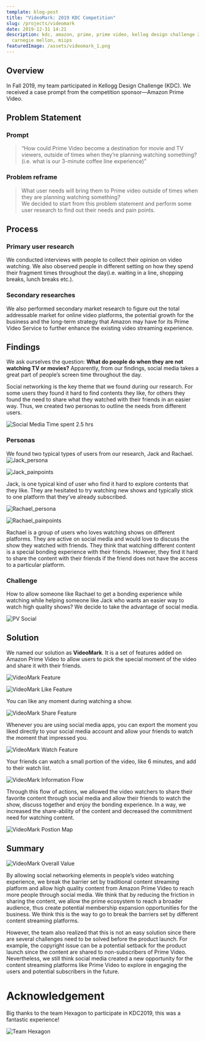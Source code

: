 ```yaml
---
template: blog-post
title: "VideoMark: 2019 KDC Competition"
slug: /projects/videomark
date: 2019-12-31 14:21
description: kdc, amazon, prime, prime video, kellog design challenge 2019,
  carnegie mellon, miips
featuredImage: /assets/videomark_1.png
---
```

## Overview

In Fall 2019, my team participated in Kellogg Design Challenge (KDC). We received a case prompt from the competition sponsor—Amazon Prime Video. 

## Problem Statement

### Prompt

> “How could Prime Video become a destination for movie and TV viewers, outside of times when they’re planning watching something? (i.e. what is our 3-minute coffee line experience)”  

### Problem reframe

> What user needs will bring them to Prime video outside of times when they are planning watching something?\
> We decided to start from this problem statement and perform some user research to find out their needs and pain points.

## Process

### Primary user research

We conducted interviews with people to collect their opinion on video watching. We also observed people in different setting on how they spend their fragment times throughout the day(i.e. waiting in a line, shopping breaks, lunch breaks etc.).

### Secondary researches

We also performed secondary market research to figure out the total addressable market for online video platforms, the potential growth for the business and the long-term strategy that Amazon may have for its Prime Video Service to further enhance the existing video streaming experience.

## Findings

We ask ourselves the question: **What do people do when they are not watching TV or movies?** Apparently, from our findings, social media takes a great part of people’s screen time throughout the day.

Social networking is the key theme that we found during our research. For some users they found it hard to find contents they like, for others they found the need to share what they watched with their friends in an easier way. Thus, we created two personas to outline the needs from different users.

![Social Media Time spent 2.5 hrs](/assets/videomark_6.png "Social Media Time Spent")

### Personas

We found two typical types of users from our research, Jack and Rachael.
![Jack_persona](/assets/videomark_2.png "Persona:Jack")

![Jack_painpoints](/assets/videomark_3.png "Painpoints: Jack")

Jack, is one typical kind of user who find it hard to explore contents that they like. They are hesitated to try watching new shows and typically stick to one platform that they’ve already subscribed. 

![Rachael_persona](/assets/videomark_4.png "Persona: Rachael")

![Rachael_painpoints](/assets/videomark_5.png "Painpoints: Rachael")

Rachael is a group of users who loves watching shows on different platforms. They are active on social media and would love to discuss the show they watched with friends. They think that watching different content is a special bonding experience with their friends. However, they find it hard to share the content with their friends if the friend does not have the access to a particular platform.

### Challenge

How to allow someone like Rachael to get a bonding experience while watching while helping someone like Jack who wants an easier way to watch high quality shows? We decide to take the advantage of social media.

![PV Social](/assets/videomark_15.png "Prime Video Social")

## Solution

We named our solution as **VideoMark**. It is a set of features added on Amazon Prime Video to allow users to pick the special moment of the video and share it with their friends.

![VideoMark Feature](/assets/videomark_7.png "VideoMark Feature")

![VideoMark Like Feature](/assets/videomark_8.png "VideoMark Like Feature")

You can like any moment during watching a show.

![VideoMark Share Feature](/assets/videomark_9.png "VideoMark Share Feature")

Whenever you are using social media apps, you can export the moment you liked directly to your social media account and allow your friends to watch the moment that impressed you.

![VideoMark Watch Feature](/assets/videomark_10.png "VideoMark Watch Feature")

Your friends can watch a small portion of the video, like 6 minutes, and add to their watch list.

![VideoMark Information Flow](/assets/videomark_11.png "VideoMark Information Flow")

Through this flow of actions, we allowed the video watchers to share their favorite content through social media and allow their friends to watch the show, discuss together and enjoy the bonding experience. In a way, we increased the share-ability of the content and decreased the commitment need for watching content.

![VideoMark Postion Map](/assets/videomark_12.png "VideoMark Position Map")

## Summary

![VideoMark Overall Value](/assets/videomark_14.png "VideoMark Overall Value")

By allowing social networking elements in people’s video watching experience, we break the barrier set by traditional content streaming platform and allow high quality content from Amazon Prime Video to reach more people through social media. We think that by reducing the friction in sharing the content, we allow the prime ecosystem to reach a broader audience, thus create potential membership expansion opportunities for the business. We think this is the way to go to break the barriers set by different content streaming platforms.

However, the team also realized that this is not an easy solution since there are several challenges need to be solved before the product launch. For example, the copyright issue can be a potential setback for the product launch since the content are shared to non-subscribers of Prime Video. Nevertheless, we still think social media created a new opportunity for the content streaming platforms like Prime Video to explore in engaging the users and potential subscribers in the future.

# Acknowledgement

Big thanks to the team Hexagon to participate in KDC2019, this was a fantastic experience!

![Team Hexagon](/assets/videomark_13.png "Team Hexagon")
